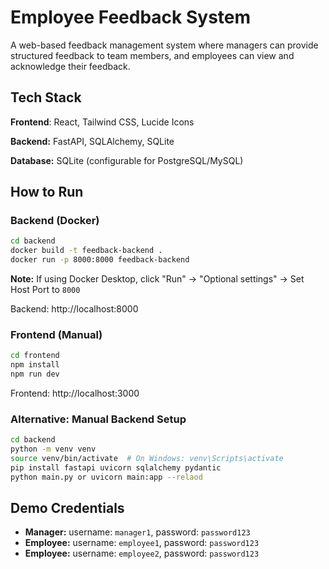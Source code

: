 # Employee Feedback System

A web-based feedback management system where managers can provide structured feedback to team members, and employees can view and acknowledge their feedback.

## Tech Stack

**Frontend**: React, Tailwind CSS, Lucide Icons

**Backend:** FastAPI, SQLAlchemy, SQLite

**Database:** SQLite (configurable for PostgreSQL/MySQL)

## How to Run

### Backend (Docker)
```bash
cd backend
docker build -t feedback-backend .
docker run -p 8000:8000 feedback-backend
```

**Note:** If using Docker Desktop, click "Run" → "Optional settings" → Set Host Port to `8000`

Backend: http://localhost:8000

### Frontend (Manual)
```bash
cd frontend
npm install
npm run dev
```
Frontend: http://localhost:3000

### Alternative: Manual Backend Setup
```bash
cd backend
python -m venv venv
source venv/bin/activate  # On Windows: venv\Scripts\activate
pip install fastapi uvicorn sqlalchemy pydantic
python main.py or uvicorn main:app --relaod
```

## Demo Credentials

- **Manager:** username: `manager1`, password: `password123`
- **Employee:** username: `employee1`, password: `password123`
- **Employee:** username: `employee2`, password: `password123`
